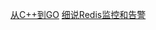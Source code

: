 [从C++到GO](http://www.qingpingshan.com/jb/go/46332.html)
[细说Redis监控和告警](https://zhuoroger.github.io/2016/08/20/redis-monitor-and-alarm/)